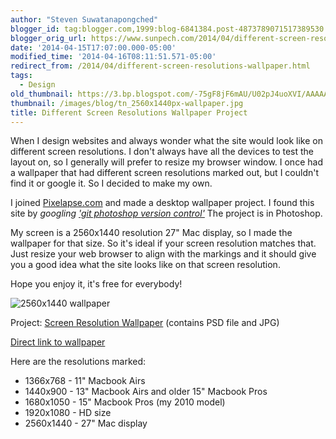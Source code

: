 ```yaml
---
author: "Steven Suwatanapongched"
blogger_id: tag:blogger.com,1999:blog-6841384.post-4873789071517389530
blogger_orig_url: https://www.sunpech.com/2014/04/different-screen-resolutions-wallpaper.html
date: '2014-04-15T17:07:00.000-05:00'
modified_time: '2014-04-16T08:11:51.571-05:00'
redirect_from: /2014/04/different-screen-resolutions-wallpaper.html
tags:
  - Design
old_thumbnail: https://3.bp.blogspot.com/-75gF8jF6mAU/U02pJ4uoXVI/AAAAAAABoHo/TQxJMKrEmFw/s800/2560x1440_wallpaper.jpg
thumbnail: /images/blog/tn_2560x1440px-wallpaper.jpg
title: Different Screen Resolutions Wallpaper Project
---
```


When I design websites and always wonder what the site would look like on different screen resolutions. I don't always have all the devices to test the layout on, so I generally will prefer to resize my browser window. I once had a wallpaper that had different screen resolutions marked out, but I couldn't find it or google it. So I decided to make my own.

I joined [Pixelapse.com](https://www.pixelapse.com) and made a desktop wallpaper project. I found this site by *googling ['git photoshop version control'](https://www.google.com/search?q=git+psd+version+control&amp;oq=git+psd+version+control&amp;aqs=chrome..69i57j0j69i64.5534j0j7&amp;sourceid=chrome&amp;es_sm=119&amp;ie=UTF-8#q=git+photoshop+version+control)* The project is in Photoshop.

My screen is a 2560x1440 resolution 27" Mac display, so I made the wallpaper for that size. So it's ideal if your screen resolution matches that. Just resize your web browser to align with the markings and it should give you a good idea what the site looks like on that screen resolution.

Hope you enjoy it, it's free for everybody!

![2560x1440 wallpaper](/images/blog/2560x1440_wallpaper.jpg)

Project: [Screen Resolution Wallpaper](https://www.pixelapse.com/s/C6WYTKJ3FH6R7QR3Q) (contains PSD file and JPG)

[Direct link to wallpaper](https://www.pixelapse.com/sunpech/projects/Screen%20Resolution%20Wallpaper/2560x1440_wallpaper.jpg)

Here are the resolutions marked:

* 1366x768 - 11" Macbook Airs
* 1440x900 - 13" Macbook Airs and older 15" Macbook Pros
* 1680x1050 - 15" Macbook Pros (my 2010 model)
* 1920x1080 - HD size
* 2560x1440 - 27" Mac display
